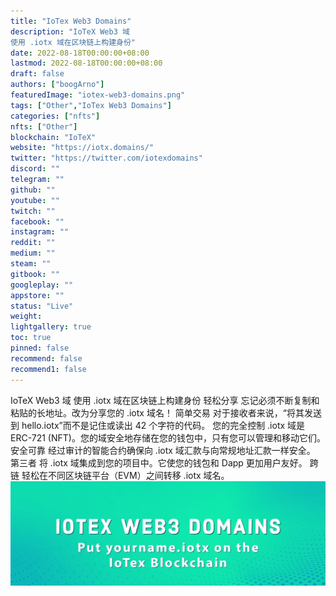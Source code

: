 ```yaml
---
title: "IoTex Web3 Domains"
description: "IoTeX Web3 域
使用 .iotx 域在区块链上构建身份"
date: 2022-08-18T00:00:00+08:00
lastmod: 2022-08-18T00:00:00+08:00
draft: false
authors: ["boogArno"]
featuredImage: "iotex-web3-domains.png"
tags: ["Other","IoTex Web3 Domains"]
categories: ["nfts"]
nfts: ["Other"]
blockchain: "IoTeX"
website: "https://iotx.domains/"
twitter: "https://twitter.com/iotexdomains"
discord: ""
telegram: ""
github: ""
youtube: ""
twitch: ""
facebook: ""
instagram: ""
reddit: ""
medium: ""
steam: ""
gitbook: ""
googleplay: ""
appstore: ""
status: "Live"
weight: 
lightgallery: true
toc: true
pinned: false
recommend: false
recommend1: false
---
```

IoTeX Web3 域
使用 .iotx 域在区块链上构建身份
轻松分享
忘记必须不断复制和粘贴的长地址。改为分享您的 .iotx 域名！
简单交易
对于接收者来说，“将其发送到 hello.iotx”而不是记住或读出 42 个字符的代码。
您的完全控制
.iotx 域是 ERC-721 (NFT)。您的域安全地存储在您的钱包中，只有您可以管理和移动它们。
安全可靠
经过审计的智能合约确保向 .iotx 域汇款与向常规地址汇款一样安全。
第三者
将 .iotx 域集成到您的项目中。它使您的钱包和 Dapp 更加用户友好。
跨链
轻松在不同区块链平台（EVM）之间转移 .iotx 域名。![1500x500](1500x500.jpg)
